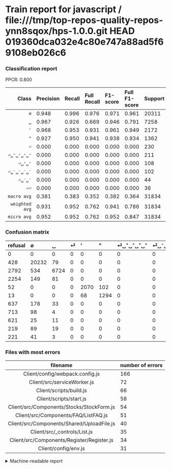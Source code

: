 # Train report for javascript / file:///tmp/top-repos-quality-repos-ynn8sqox/hps-1.0.0.git HEAD 019360dca032e4c80e747a88ad5f69108eb026c6

### Classification report

PPCR: 0.800

| Class | Precision | Recall | Full Recall | F1-score | Full F1-score | Support | Full Support | PPCR |
|------:|:----------|:-------|:------------|:---------|:---------|:--------|:-------------|:-----|
| `∅` | 0.948| 0.996| 0.976| 0.971| 0.961| 20311| 20739| 0.979 |
| `␣` | 0.967| 0.926| 0.669| 0.946| 0.791| 7258| 10050| 0.722 |
| `'` | 0.968| 0.953| 0.931| 0.961| 0.949| 2172| 2224| 0.977 |
| `"` | 0.927| 0.950| 0.941| 0.938| 0.934| 1362| 1375| 0.991 |
| `⏎` | 0.000| 0.000| 0.000| 0.000| 0.000| 230| 2484| 0.093 |
| `⏎␣⁺␣⁺␣⁺␣⁺` | 0.000| 0.000| 0.000| 0.000| 0.000| 211| 848| 0.249 |
| `⏎␣⁺␣⁺` | 0.000| 0.000| 0.000| 0.000| 0.000| 108| 327| 0.330 |
| `⏎␣⁻␣⁻␣⁻␣⁻` | 0.000| 0.000| 0.000| 0.000| 0.000| 102| 815| 0.125 |
| `⏎␣⁻␣⁻` | 0.000| 0.000| 0.000| 0.000| 0.000| 44| 265| 0.166 |
| `⏎⏎` | 0.000| 0.000| 0.000| 0.000| 0.000| 36| 657| 0.055 |
| `macro avg` | 0.381| 0.383| 0.352| 0.382| 0.364| 31834| 39784| 0.800 |
| `weighted avg` | 0.931| 0.952| 0.762| 0.941| 0.786| 31834| 39784| 0.800 |
| `micro avg` | 0.952| 0.952| 0.762| 0.952| 0.847| 31834| 39784| 0.800 |

### Confusion matrix

|refusal|  ∅| ␣| ⏎| '| "| ⏎␣⁺␣⁺␣⁺␣⁺| ⏎␣⁻␣⁻␣⁻␣⁻| ⏎⏎| ⏎␣⁺␣⁺| ⏎␣⁻␣⁻| 
|:---|:---|:---|:---|:---|:---|:---|:---|:---|:---|:---|
|0 |0 |0 |0 |0 |0 |0 |0 |0 |0 |0 |
|428 |20232 |79 |0 |0 |0 |0 |0 |0 |0 |0 |
|2792 |534 |6724 |0 |0 |0 |0 |0 |0 |0 |0 |
|2254 |149 |81 |0 |0 |0 |0 |0 |0 |0 |0 |
|52 |0 |0 |0 |2070 |102 |0 |0 |0 |0 |0 |
|13 |0 |0 |0 |68 |1294 |0 |0 |0 |0 |0 |
|637 |178 |33 |0 |0 |0 |0 |0 |0 |0 |0 |
|713 |98 |4 |0 |0 |0 |0 |0 |0 |0 |0 |
|621 |25 |11 |0 |0 |0 |0 |0 |0 |0 |0 |
|219 |89 |19 |0 |0 |0 |0 |0 |0 |0 |0 |
|221 |41 |3 |0 |0 |0 |0 |0 |0 |0 |0 |

### Files with most errors

| filename | number of errors|
|:----:|:-----|
| Client/config/webpack.config.js | 166 |
| Client/src/serviceWorker.js | 72 |
| Client/scripts/build.js | 66 |
| Client/scripts/start.js | 58 |
| Client/src/Components/Stocks/StockForm.js | 54 |
| Client/src/Components/FAQ/ListFAQ.js | 51 |
| Client/src/Components/Shared/UploadFile.js | 40 |
| Client/src/_controls/List.js | 35 |
| Client/src/Components/Register/Register.js | 34 |
| Client/config/env.js | 31 |

<details>
    <summary>Machine-readable report</summary>
```json
{
  "cl_report": {"\"": {"f1-score": 0.9383611312545324, "precision": 0.9269340974212035, "recall": 0.9500734214390602, "support": 1362}, "\u0027": {"f1-score": 0.9605568445475638, "precision": 0.9681945743685687, "recall": 0.9530386740331491, "support": 2172}, "macro avg": {"f1-score": 0.3816521943513937, "precision": 0.38098664187719145, "recall": 0.38256485901527026, "support": 31834}, "micro avg": {"f1-score": 0.9524407865803858, "precision": 0.9524407865803858, "recall": 0.9524407865803858, "support": 31834}, "weighted avg": {"f1-score": 0.9411800811235455, "precision": 0.9309028883158232, "recall": 0.9524407865803858, "support": 31834}, "\u2205": {"f1-score": 0.9713613558345536, "precision": 0.9478122364845872, "recall": 0.996110482004825, "support": 20311}, "\u23ce": {"f1-score": 0.0, "precision": 0.0, "recall": 0.0, "support": 230}, "\u23ce\u23ce": {"f1-score": 0.0, "precision": 0.0, "recall": 0.0, "support": 36}, "\u23ce\u2423\u207a\u2423\u207a": {"f1-score": 0.0, "precision": 0.0, "recall": 0.0, "support": 108}, "\u23ce\u2423\u207a\u2423\u207a\u2423\u207a\u2423\u207a": {"f1-score": 0.0, "precision": 0.0, "recall": 0.0, "support": 211}, "\u23ce\u2423\u207b\u2423\u207b": {"f1-score": 0.0, "precision": 0.0, "recall": 0.0, "support": 44}, "\u23ce\u2423\u207b\u2423\u207b\u2423\u207b\u2423\u207b": {"f1-score": 0.0, "precision": 0.0, "recall": 0.0, "support": 102}, "\u2423": {"f1-score": 0.9462426118772869, "precision": 0.9669255104975554, "recall": 0.9264260126756683, "support": 7258}},
  "cl_report_full": {"\"": {"f1-score": 0.9339588596174667, "precision": 0.9269340974212035, "recall": 0.9410909090909091, "support": 1375}, "\u0027": {"f1-score": 0.9491059147180192, "precision": 0.9681945743685687, "recall": 0.9307553956834532, "support": 2224}, "macro avg": {"f1-score": 0.3635420223718249, "precision": 0.38098664187719145, "recall": 0.35164543365092216, "support": 39784}, "micro avg": {"f1-score": 0.846714513111229, "precision": 0.9524407865803858, "recall": 0.762115423285743, "support": 39784}, "weighted avg": {"f1-score": 0.7863328468178831, "precision": 0.824504284896042, "recall": 0.762115423285743, "support": 39784}, "\u2205": {"f1-score": 0.9614827135558988, "precision": 0.9478122364845872, "recall": 0.9755533053667004, "support": 20739}, "\u23ce": {"f1-score": 0.0, "precision": 0.0, "recall": 0.0, "support": 2484}, "\u23ce\u23ce": {"f1-score": 0.0, "precision": 0.0, "recall": 0.0, "support": 657}, "\u23ce\u2423\u207a\u2423\u207a": {"f1-score": 0.0, "precision": 0.0, "recall": 0.0, "support": 327}, "\u23ce\u2423\u207a\u2423\u207a\u2423\u207a\u2423\u207a": {"f1-score": 0.0, "precision": 0.0, "recall": 0.0, "support": 848}, "\u23ce\u2423\u207b\u2423\u207b": {"f1-score": 0.0, "precision": 0.0, "recall": 0.0, "support": 265}, "\u23ce\u2423\u207b\u2423\u207b\u2423\u207b\u2423\u207b": {"f1-score": 0.0, "precision": 0.0, "recall": 0.0, "support": 815}, "\u2423": {"f1-score": 0.7908727358268643, "precision": 0.9669255104975554, "recall": 0.6690547263681592, "support": 10050}},
  "ppcr": 0.8001709229841142
}
```
</details>
